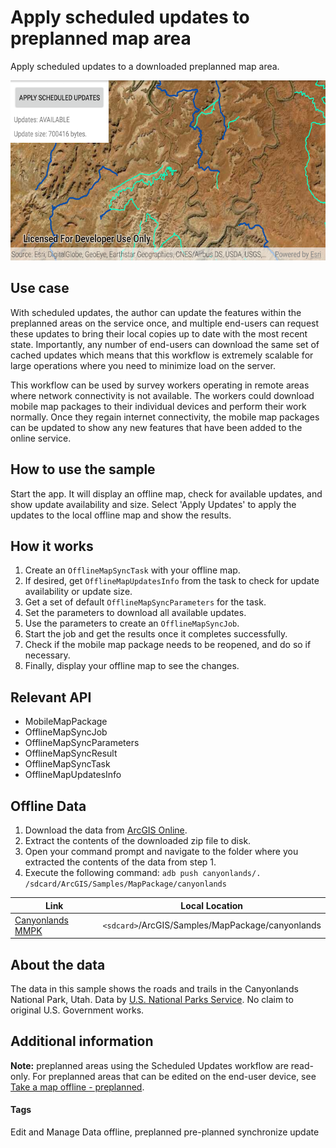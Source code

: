 # Apply scheduled updates to preplanned map area

Apply scheduled updates to a downloaded preplanned map area.

![Apply scheduled updates to preplanned map area app](apply-scheduled-updates-to-preplanned-map-area.png)

## Use case

With scheduled updates, the author can update the features within the preplanned areas on the service once, and multiple end-users can request these updates to bring their local copies up to date with the most recent state. Importantly, any number of end-users can download the same set of cached updates which means that this workflow is extremely scalable for large operations where you need to minimize load on the server.

This workflow can be used by survey workers operating in remote areas where network connectivity is not available. The workers could download mobile map packages to their individual devices and perform their work normally. Once they regain internet connectivity, the mobile map packages can be updated to show any new features that have been added to the online service.

## How to use the sample

Start the app. It will display an offline map, check for available updates, and show update availability and size. Select 'Apply Updates' to apply the updates to the local offline map and show the results.

## How it works

1. Create an `OfflineMapSyncTask` with your offline map.
2. If desired, get `OfflineMapUpdatesInfo` from the task to check for update availability or update size.
3. Get a set of default `OfflineMapSyncParameters` for the task.
4. Set the parameters to download all available updates.
5. Use the parameters to create an `OfflineMapSyncJob`.
6. Start the job and get the results once it completes successfully.
7. Check if the mobile map package needs to be reopened, and do so if necessary.
8. Finally, display your offline map to see the changes.

## Relevant API

* MobileMapPackage
* OfflineMapSyncJob
* OfflineMapSyncParameters
* OfflineMapSyncResult
* OfflineMapSyncTask
* OfflineMapUpdatesInfo

## Offline Data
1. Download the data from [ArcGIS Online](https://arcgisruntime.maps.arcgis.com/home/item.html?id=740b663bff5e4198b9b6674af93f638a).
2. Extract the contents of the downloaded zip file to disk.
2. Open your command prompt and navigate to the folder where you extracted the contents of the data from step 1.
3. Execute the following command:
`adb push canyonlands/. /sdcard/ArcGIS/Samples/MapPackage/canyonlands`

Link | Local Location
---------|-------|
|[Canyonlands MMPK](https://arcgisruntime.maps.arcgis.com/home/item.html?id=740b663bff5e4198b9b6674af93f638a)| `<sdcard>`/ArcGIS/Samples/MapPackage/canyonlands|

## About the data

The data in this sample shows the roads and trails in the Canyonlands National Park, Utah. Data by [U.S. National Parks Service](https://public-nps.opendata.arcgis.com/). No claim to original U.S. Government works.

## Additional information

**Note:** preplanned areas using the Scheduled Updates workflow are read-only. For preplanned areas that can be edited on the end-user device, see [Take a map offline - preplanned](https://developers.arcgis.com/java/latest/guide/take-map-offline-preplanned.htm).

#### Tags
Edit and Manage Data
offline, preplanned
pre-planned
synchronize
update
